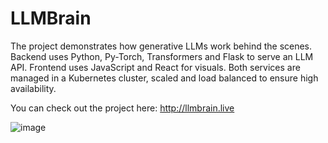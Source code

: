 # LLMBrain

The project demonstrates how generative LLMs work behind the scenes. Backend uses Python, Py-Torch, Transformers and Flask to serve an LLM API. Frontend uses JavaScript and React for visuals.
Both services are managed in a Kubernetes cluster, scaled and load balanced to ensure high availability.

You can check out the project here:
http://llmbrain.live


![image](https://github.com/urasvarolgunes/LLMBrain/assets/29859427/d282e813-69aa-46bc-b78f-aabd82eb7fe3)

